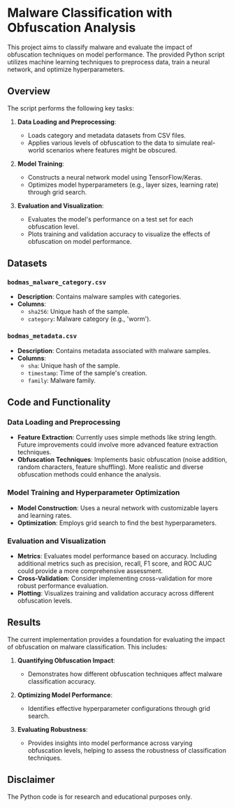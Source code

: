 # Malware Classification with Obfuscation Analysis

This project aims to classify malware and evaluate the impact of obfuscation techniques on model performance. The provided Python script utilizes machine learning techniques to preprocess data, train a neural network, and optimize hyperparameters.

## Overview

The script performs the following key tasks:

1. **Data Loading and Preprocessing**:
   - Loads category and metadata datasets from CSV files.
   - Applies various levels of obfuscation to the data to simulate real-world scenarios where features might be obscured.

2. **Model Training**:
   - Constructs a neural network model using TensorFlow/Keras.
   - Optimizes model hyperparameters (e.g., layer sizes, learning rate) through grid search.

3. **Evaluation and Visualization**:
   - Evaluates the model's performance on a test set for each obfuscation level.
   - Plots training and validation accuracy to visualize the effects of obfuscation on model performance.

## Datasets

### `bodmas_malware_category.csv`
- **Description**: Contains malware samples with categories.
- **Columns**:
  - `sha256`: Unique hash of the sample.
  - `category`: Malware category (e.g., 'worm').

### `bodmas_metadata.csv`
- **Description**: Contains metadata associated with malware samples.
- **Columns**:
  - `sha`: Unique hash of the sample.
  - `timestamp`: Time of the sample's creation.
  - `family`: Malware family.

## Code and Functionality

### Data Loading and Preprocessing
- **Feature Extraction**: Currently uses simple methods like string length. Future improvements could involve more advanced feature extraction techniques.
- **Obfuscation Techniques**: Implements basic obfuscation (noise addition, random characters, feature shuffling). More realistic and diverse obfuscation methods could enhance the analysis.

### Model Training and Hyperparameter Optimization
- **Model Construction**: Uses a neural network with customizable layers and learning rates.
- **Optimization**: Employs grid search to find the best hyperparameters.

### Evaluation and Visualization
- **Metrics**: Evaluates model performance based on accuracy. Including additional metrics such as precision, recall, F1 score, and ROC AUC could provide a more comprehensive assessment.
- **Cross-Validation**: Consider implementing cross-validation for more robust performance evaluation.
- **Plotting**: Visualizes training and validation accuracy across different obfuscation levels.

## Results

The current implementation provides a foundation for evaluating the impact of obfuscation on malware classification. This includes:

1. **Quantifying Obfuscation Impact**:
   - Demonstrates how different obfuscation techniques affect malware classification accuracy.

2. **Optimizing Model Performance**:
   - Identifies effective hyperparameter configurations through grid search.

3. **Evaluating Robustness**:
   - Provides insights into model performance across varying obfuscation levels, helping to assess the robustness of classification techniques.

## Disclaimer
The Python code is for research and educational purposes only.
